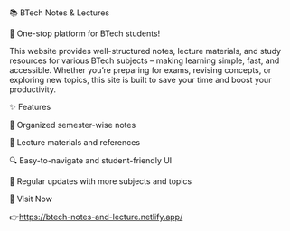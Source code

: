📚 BTech Notes & Lectures

🚀 One-stop platform for BTech students!

This website provides well-structured notes, lecture materials, and study resources for various BTech subjects – making learning simple, fast, and accessible. Whether you’re preparing for exams, revising concepts, or exploring new topics, this site is built to save your time and boost your productivity.

✨ Features

📖 Organized semester-wise notes

🎥 Lecture materials and references

🔍 Easy-to-navigate and student-friendly UI

📝 Regular updates with more subjects and topics

🔗 Visit Now

👉https://btech-notes-and-lecture.netlify.app/



    
